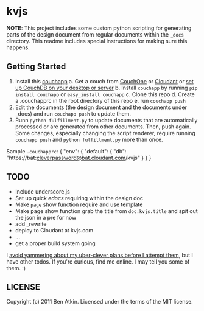 kvjs
====

**NOTE**: This project includes some custom python scripting for generating parts of the design document from regular documents within the `_docs` directory. This readme includes special instructions for making sure this happens.

Getting Started
---------------

1.  Install this [couchapp](http://couchapp.org/)
    a.  Get a couch from [CouchOne](http://couchone.com/) or [Cloudant](http://cloudant.com/) or [set up CouchDB on your desktop or server](http://couchone.com/get)
    b.  Install `couchapp` by running `pip install couchapp` or `easy_install couchapp`
    c.  Clone this repo
    d.  Create a .couchapprc in the root directory of this repo
    e.  run `couchapp push`
2.  Edit the documents (the design document and the documents under \_docs) and run `couchapp push` to update them.
3.  Runn `python fulfillment.py` to update documents that are automatically processed or are generated from other documents. Then, push again. Some changes, especially changing the script renderer, require running `couchapp push` and `python fulfillment.py` more than once.

Sample `.couchapprc`:
    {
      "env": {
        "default": {
          "db": "https://bat:cleverpassword@bat.cloudant.com/kvjs"
        }
      }
    }

TODO
----

* Include underscore.js
* Set up quick *edocs* requiring within the design doc
* Make `page` show function require and use template
* Make page show function grab the title from `doc.kvjs.title` and spit out the json in a pre for now
* add _rewrite
* deploy to Cloudant at kvjs.com
* ...
* get a proper build system going

I [avoid yammering about my uber-clever plans before I attempt them](http://sivers.org/zipit), but I have other todos. If you're curious, find me online. I may tell you some of them. :)

LICENSE
-------

Copyright (c) 2011 Ben Atkin. Licensed under the terms of the MIT license.
